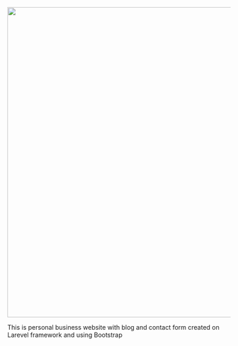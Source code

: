 <p align="center"><img src="https://cvhermankudria.000webhostapp.com/laravel.JPG" width="700"></p>

This is personal business website with blog and contact form created on Larevel framework and using Bootstrap
